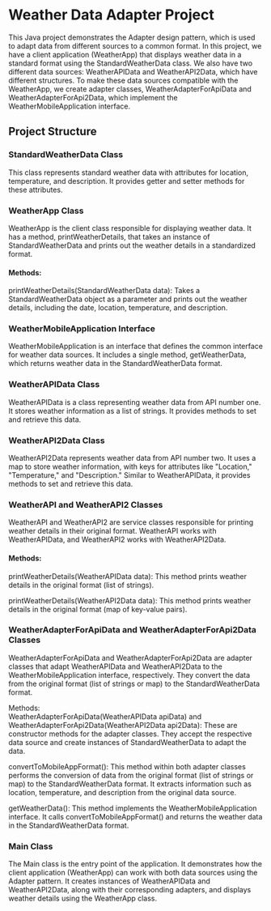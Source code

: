 # Weather Data Adapter Project
This Java project demonstrates the Adapter design pattern, which is used to adapt data from different sources to a common format. In this project, we have a client application (WeatherApp) that displays weather data in a standard format using the StandardWeatherData class. We also have two different data sources: WeatherAPIData and WeatherAPI2Data, which have different structures. To make these data sources compatible with the WeatherApp, we create adapter classes, WeatherAdapterForApiData and WeatherAdapterForApi2Data, which implement the WeatherMobileApplication interface.

## Project Structure
### StandardWeatherData Class
This class represents standard weather data with attributes for location, temperature, and description. It provides getter and setter methods for these attributes.
### WeatherApp Class
WeatherApp is the client class responsible for displaying weather data. It has a method, printWeatherDetails, that takes an instance of StandardWeatherData and prints out the weather details in a standardized format.
#### Methods:
printWeatherDetails(StandardWeatherData data): Takes a StandardWeatherData object as a parameter and prints out the weather details, including the date, location, temperature, and description.
### WeatherMobileApplication Interface
WeatherMobileApplication is an interface that defines the common interface for weather data sources. It includes a single method, getWeatherData, which returns weather data in the StandardWeatherData format.
### WeatherAPIData Class
WeatherAPIData is a class representing weather data from API number one. It stores weather information as a list of strings. It provides methods to set and retrieve this data.
### WeatherAPI2Data Class
WeatherAPI2Data represents weather data from API number two. It uses a map to store weather information, with keys for attributes like "Location," "Temperature," and "Description." Similar to WeatherAPIData, it provides methods to set and retrieve this data.
### WeatherAPI and WeatherAPI2 Classes
WeatherAPI and WeatherAPI2 are service classes responsible for printing weather details in their original format. WeatherAPI works with WeatherAPIData, and WeatherAPI2 works with WeatherAPI2Data.  
#### Methods:
printWeatherDetails(WeatherAPIData data): This method prints weather details in the original format (list of strings).  

printWeatherDetails(WeatherAPI2Data data): This method prints weather details in the original format (map of key-value pairs).  

### WeatherAdapterForApiData and WeatherAdapterForApi2Data Classes
WeatherAdapterForApiData and WeatherAdapterForApi2Data are adapter classes that adapt WeatherAPIData and WeatherAPI2Data to the WeatherMobileApplication interface, respectively. They convert the data from the original format (list of strings or map) to the StandardWeatherData format.  

Methods:  
WeatherAdapterForApiData(WeatherAPIData apiData) and WeatherAdapterForApi2Data(WeatherAPI2Data api2Data): These are constructor methods for the adapter classes. They accept the respective data source and create instances of StandardWeatherData to adapt the data.  

convertToMobileAppFormat(): This method within both adapter classes performs the conversion of data from the original format (list of strings or map) to the StandardWeatherData format. It extracts information such as location, temperature, and description from the original data source.  

getWeatherData(): This method implements the WeatherMobileApplication interface. It calls convertToMobileAppFormat() and returns the weather data in the StandardWeatherData format.  

### Main Class
The Main class is the entry point of the application. It demonstrates how the client application (WeatherApp) can work with both data sources using the Adapter pattern. It creates instances of WeatherAPIData and WeatherAPI2Data, along with their corresponding adapters, and displays weather details using the WeatherApp class.
